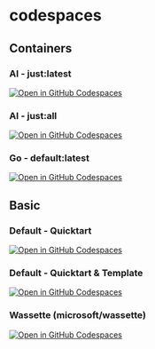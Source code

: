 # codespaces

## Containers

### AI - just:latest

[![Open in GitHub Codespaces](https://github.com/codespaces/badge.svg)](https://codespaces.new/asw101/codespaces?template=false&quickstart=1&devcontainer_path=.devcontainer%2Fjust%2Fdevcontainer.json)

### AI - just:all

[![Open in GitHub Codespaces](https://github.com/codespaces/badge.svg)](https://codespaces.new/asw101/codespaces?template=false&quickstart=1&devcontainer_path=.devcontainer%2Fjust-all%2Fdevcontainer.json)

### Go - default:latest

[![Open in GitHub Codespaces](https://github.com/codespaces/badge.svg)](https://codespaces.new/asw101/codespaces?template=false&quickstart=1&devcontainer_path=.devcontainer%2Fdefault%2Fdevcontainer.json)

## Basic

### Default - Quicktart

[![Open in GitHub Codespaces](https://github.com/codespaces/badge.svg)](https://codespaces.new/asw101/codespaces?template=false&quickstart=1&devcontainer_path=.devcontainer%2Fdevcontainer.json)

### Default - Quicktart & Template

[![Open in GitHub Codespaces](https://github.com/codespaces/badge.svg)](https://codespaces.new/asw101/codespaces?template=true&quickstart=1)

### Wassette (microsoft/wassette)

[![Open in GitHub Codespaces](https://github.com/codespaces/badge.svg)](https://codespaces.new/asw101/codespaces?template=false&quickstart=1&devcontainer_path=.devcontainer%2Fwassette%2Fdevcontainer.json)

